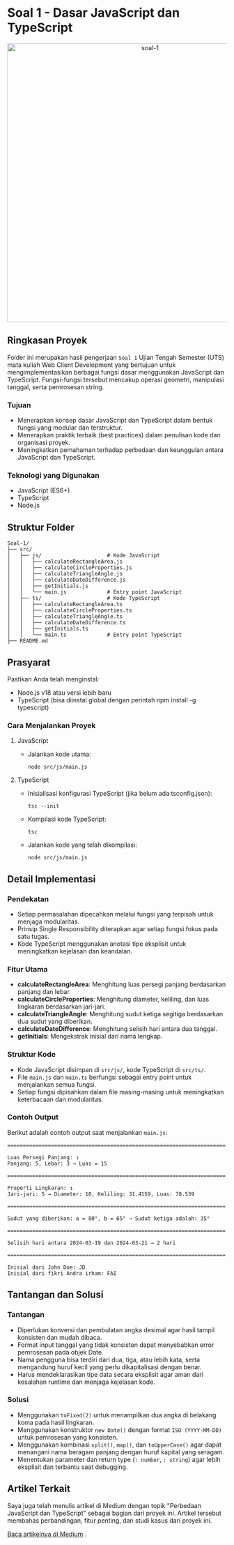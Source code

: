 # Soal 1 - Dasar JavaScript dan TypeScript

<p align="center">
  <img src="https://github.com/user-attachments/assets/dc6e4a65-183f-499d-88fc-51861f95142b" alt="soal-1" width="640" height="auto">
</p>

## Ringkasan Proyek
Folder ini merupakan hasil pengerjaan `Soal 1` Ujian Tengah Semester (UTS) mata kuliah Web Client Development yang bertujuan untuk mengimplementasikan berbagai fungsi dasar menggunakan JavaScript dan TypeScript. Fungsi-fungsi tersebut mencakup operasi geometri, manipulasi tanggal, serta pemrosesan string.

### Tujuan
- Menerapkan konsep dasar JavaScript dan TypeScript dalam bentuk fungsi yang modular dan terstruktur.
- Menerapkan praktik terbaik (best practices) dalam penulisan kode dan organisasi proyek.
- Meningkatkan pemahaman terhadap perbedaan dan keunggulan antara JavaScript dan TypeScript.

### Teknologi yang Digunakan
- JavaScript (ES6+)
- TypeScript
- Node.js

## Struktur Folder
```
Soal-1/
├── src/
│   ├── js/                     # Kode JavaScript
│   │   ├── calculateRectangleArea.js
│   │   ├── calculateCircleProperties.js
│   │   ├── calculateTriangleAngle.js
│   │   ├── calculateDateDifference.js
│   │   ├── getInitials.js
│   │   └── main.js             # Entry point JavaScript
│   ├── ts/                     # Kode TypeScript
│   │   ├── calculateRectangleArea.ts
│   │   ├── calculateCircleProperties.ts
│   │   ├── calculateTriangleAngle.ts
│   │   ├── calculateDateDifference.ts
│   │   ├── getInitials.ts
│   │   └── main.ts             # Entry point TypeScript
├── README.md
```

## Prasyarat

Pastikan Anda telah menginstal:

- Node.js v18 atau versi lebih baru
- TypeScript (bisa diinstal global dengan perintah npm install -g typescript)


### Cara Menjalankan Proyek
1. JavaScript

   - Jalankan kode utama:
     ```
     node src/js/main.js
     ```


2. TypeScript

   - Inisialisasi konfigurasi TypeScript (jika belum ada tsconfig.json):
     ```
     tsc --init
     ```

   - Kompilasi kode TypeScript:
     ```
     tsc
     ```

   - Jalankan kode yang telah dikompilasi:
     ```
     node src/js/main.js
     ```


## Detail Implementasi
### Pendekatan
- Setiap permasalahan dipecahkan melalui fungsi yang terpisah untuk menjaga modularitas.
- Prinsip Single Responsibility diterapkan agar setiap fungsi fokus pada satu tugas.
- Kode TypeScript menggunakan anotasi tipe eksplisit untuk meningkatkan kejelasan dan keandalan.

### Fitur Utama
- **calculateRectangleArea**: Menghitung luas persegi panjang berdasarkan panjang dan lebar.
- **calculateCircleProperties**: Menghitung diameter, keliling, dan luas lingkaran berdasarkan jari-jari.
- **calculateTriangleAngle**: Menghitung sudut ketiga segitiga berdasarkan dua sudut yang diberikan.
- **calculateDateDifference**: Menghitung selisih hari antara dua tanggal.
- **getInitials**: Mengekstrak inisial dari nama lengkap.

### Struktur Kode
- Kode JavaScript disimpan di `src/js/`, kode TypeScript di `src/ts/`.
- File `main.js` dan `main.ts` berfungsi sebagai entry point untuk menjalankan semua fungsi.
- Setiap fungsi dipisahkan dalam file masing-masing untuk meningkatkan keterbacaan dan modularitas.

### Contoh Output
Berikut adalah contoh output saat menjalankan `main.js`:
```
======================================================================

Luas Persegi Panjang: ↴
Panjang: 5, Lebar: 3 → Luas = 15

======================================================================

Properti Lingkaran: ↴
Jari-jari: 5 → Diameter: 10, Keliling: 31.4159, Luas: 78.539

======================================================================

Sudut yang diberikan: a = 80°, b = 65° → Sudut ketiga adalah: 35°

======================================================================

Selisih hari antara 2024-03-19 dan 2024-03-21 → 2 hari

======================================================================

Inisial dari John Doe: JD
Inisial dari fikri Andra irham: FAI
```

## Tantangan dan Solusi
### Tantangan

- Diperlukan konversi dan pembulatan angka desimal agar hasil tampil konsisten dan mudah dibaca.
- Format input tanggal yang tidak konsisten dapat menyebabkan error pemrosesan pada objek Date.
- Nama pengguna bisa terdiri dari dua, tiga, atau lebih kata, serta mengandung huruf kecil yang perlu dikapitalisasi dengan benar.
- Harus mendeklarasikan tipe data secara eksplisit agar aman dari kesalahan runtime dan menjaga kejelasan kode.

### Solusi

- Menggunakan `toFixed(2)` untuk menampilkan dua angka di belakang koma pada hasil lingkaran.
- Menggunakan konstruktor `new Date()` dengan format `ISO (YYYY-MM-DD)` untuk pemrosesan yang konsisten.
- Menggunakan kombinasi `split()`, `map()`, dan `toUpperCase()` agar dapat menangani nama beragam panjang dengan huruf kapital yang seragam.
- Menentukan parameter dan return type (`: number`, `: string`) agar lebih eksplisit dan terbantu saat debugging.

## Artikel Terkait

Saya juga telah menulis artikel di Medium dengan topik "Perbedaan JavaScript dan TypeScript" sebagai bagian dari proyek ini. Artikel tersebut membahas perbandingan, fitur penting, dan studi kasus dari proyek ini.

[Baca artikelnya di Medium](https://medium.com/@fikri.andrhm/javascript-atau-typescript-panduan-untuk-developer-pemula-5b23c6fe1289) .
